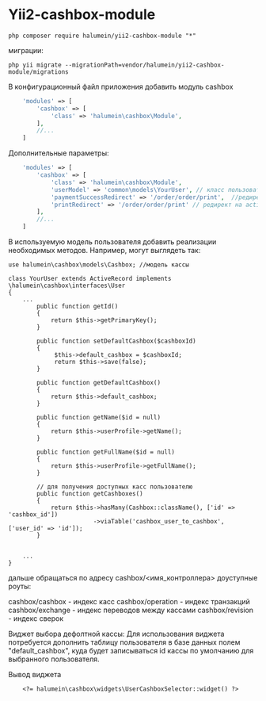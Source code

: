 Yii2-cashbox-module
==========


```
php composer require halumein/yii2-cashbox-module "*"
```

миграции:

```
php yii migrate --migrationPath=vendor/halumein/yii2-cashbox-module/migrations
```

В конфигурационный файл приложения добавить модуль cashbox

```php
    'modules' => [
        'cashbox' => [
            'class' => 'halumein\cashbox\Module',
        ],
        //...
    ]
```

Дополнительные параметры:


```php
    'modules' => [
        'cashbox' => [
            'class' => 'halumein\cashbox\Module',
            'userModel' => 'common\models\YourUser', // класс пользователя используемый в приложении. если не указан то Yii::$app->user->identity
            'paymentSuccessRedirect' => '/order/order/print',  //редирект после успешной оплаты
            'printRedirect' => '/order/order/print' // редирект на action печати чека после оплаты
        ],
        //...
    ]
```

В используемую модель пользователя добавить реализации необходимых методов. Например, могут выглядеть так:


```
use halumein\cashbox\models\Cashbox; //модель кассы

class YourUser extends ActiveRecord implements \halumein\cashbox\interfaces\User
{
    ...
        public function getId()
        {
            return $this->getPrimaryKey();
        }

        public function setDefaultCashbox($cashboxId)
        {
             $this->default_cashbox = $cashboxId;
             return $this->save(false);
        }

        public function getDefaultCashbox()
        {
            return $this->default_cashbox;
        }

        public function getName($id = null)
        {
            return $this->userProfile->getName();
        }

        public function getFullName($id = null)
        {
            return $this->userProfile->getFullName();
        }

        // для получения доступных касс пользователю
        public function getCashboxes()
        {
            return $this->hasMany(Cashbox::className(), ['id' => 'cashbox_id'])
                        ->viaTable('cashbox_user_to_cashbox', ['user_id' => 'id']);
        }


    ...
}
```

дальше обращаться по адресу cashbox/<имя_контроллера>
доуступные роуты:

cashbox/cashbox - индекс касс
cashbox/operation - индекс транзакций
cashbox/exchange - индекс переводов между кассами
cashbox/revision - индекс сверок

Виджет выбора дефолтной кассы:
Для использования виджета потребуется дополнить таблицу пользователя в базе данных полем "default_cashbox", куда будет записываться id кассы по умолчанию для выбранного пользователя.


Вывод виджета
```
    <?= halumein\cashbox\widgets\UserCashboxSelector::widget() ?>
```
